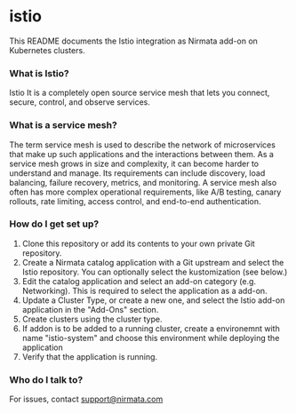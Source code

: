 # istio

This README documents the Istio integration as Nirmata add-on on Kubernetes clusters.

### What is Istio?
Istio It is a completely open source service mesh that lets you connect, secure, control, and observe services.

### What is a service mesh?
The term service mesh is used to describe the network of microservices that make up such applications and the interactions between them. As a service mesh grows in size and complexity, it can become harder to understand and manage. Its requirements can include discovery, load balancing, failure recovery, metrics, and monitoring. A service mesh also often has more complex operational requirements, like A/B testing, canary rollouts, rate limiting, access control, and end-to-end authentication.


### How do I get set up?
1. Clone this repository or add its contents to your own private Git repository.
2. Create a Nirmata catalog application with a Git upstream and select the Istio repository. You can optionally select the kustomization (see below.)
3. Edit the catalog application and select an add-on category (e.g. Networking). This is required to select the application as a add-on.
4. Update a Cluster Type, or create a new one, and select the Istio add-on application in the "Add-Ons" section.
5. Create clusters using the cluster type.
6. If addon is to be added to a running cluster, create a environemnt with name "istio-system" and choose this environment while deploying the application
6. Verify that the application is running.


### Who do I talk to?
For issues, contact support@nirmata.com
